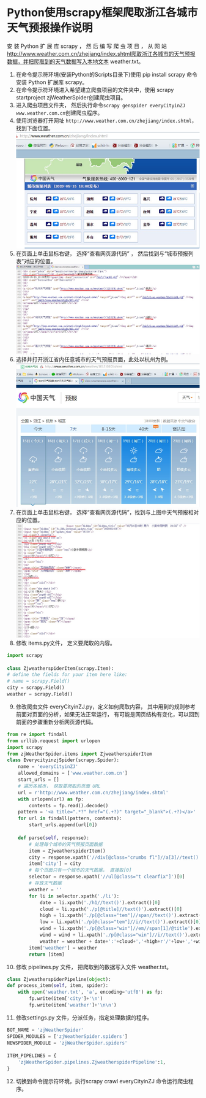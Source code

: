 # Python使用scrapy框架爬取浙江各城市天气预报操作说明
安 装 Python 扩 展 库 scrapy ， 然 后 编 写 爬 虫 项 目 ， 从 网 站
http://www.weather.com.cn/zhejiang/index.shtml爬取浙江各城市的天气预报数据，并把爬取到的天气数据写入本地文本 weather.txt。
1. 在命令提示符环境(安装Python的Scripts目录下)使用 pip install scrapy 命令安装 Python 扩展库 scrapy。
2. 在命令提示符环境进入希望建立爬虫项目的文件夹中，使用 scrapy startproject zjWeatherSpider创建爬虫项目。
3. 进入爬虫项目文件夹， 然后执行命令`scrapy genspider everyCityinZJ www.weather.com.cn`创建爬虫程序。
4. 使用浏览器打开网址 `http://www.weather.com.cn/zhejiang/index.shtml`，找到下面位置。![](picture/p_1.jpg)
5. 在页面上单击鼠标右键， 选择“查看网页源代码” ， 然后找到与“城市预报列表”对应的位置。![](picture/p_2.jpg)
6. 选择并打开浙江省内任意城市的天气预报页面，此处以杭州为例。![](picture/p_3.jpg)
7. 在页面上单击鼠标右键， 选择“查看网页源代码”，找到与上图中天气预报相对应的位置。![](picture/p_4.jpg)
8. 修改 items.py文件， 定义要爬取的内容。
```python
import scrapy

class ZjweatherspiderItem(scrapy.Item):
# define the fields for your item here like:
# name = scrapy.Field()
city = scrapy.Field()
weather = scrapy.Field()

```
9. 修改爬虫文件 everyCityinZJ.py，定义如何爬取内容， 其中用到的规则参考前面对页面的分析，如果无法正常运行， 有可能是网页结构有变化，可以回到前面的步骤重新分析网页源代码。
```python
from re import findall
from urllib.request import urlopen
import scrapy
from zjWeatherSpider.items import ZjweatherspiderItem
class EverycityinzjSpider(scrapy.Spider):
    name = 'everyCityinZJ'
    allowed_domains = ['www.weather.com.cn']
    start_urls = []
    # 遍历各城市， 获取要爬取的页面 URL
    url = r'http://www.weather.com.cn/zhejiang/index.shtml'
    with urlopen(url) as fp:
        contents = fp.read().decode()
    pattern = '<a title=".*?" href="(.+?)" target="_blank">(.+?)</a>'
    for url in findall(pattern, contents):
        start_urls.append(url[0])
        
    def parse(self, response):
        # 处理每个城市的天气预报页面数据
        item = ZjweatherspiderItem()
        city = response.xpath('//div[@class="crumbs fl"]//a[3]//text()').extract()[0]
        item['city'] = city
        # 每个页面只有一个城市的天气数据， 直接取[0]
        selector = response.xpath('//ul[@class="t clearfix"]')[0]
        # 存放天气数据
        weather = ''
        for li in selector.xpath('./li'):
            date = li.xpath('./h1//text()').extract()[0]
            cloud = li.xpath('./p[@title]//text()').extract()[0]
            high = li.xpath('./p[@class="tem"]//span//text()').extract()[0]
            low = li.xpath('./p[@class="tem"]//i//text()').extract()[0]
            wind = li.xpath('./p[@class="win"]//em//span[1]/@title').extract()[0]
            wind = wind + li.xpath('./p[@class="win"]//i//text()').extract()[0]
            weather = weather + date+':'+cloud+','+high+r'/'+low+','+wind+'\n'
        item['weather'] = weather
        return [item]

```
10. 修改 pipelines.py 文件， 把爬取到的数据写入文件 weather.txt。
```python
class ZjweatherspiderPipeline(object):
def process_item(self, item, spider):
    with open('weather.txt', 'a', encoding='utf8') as fp:
        fp.write(item['city']+'\n')
        fp.write(item['weather']+'\n\n')

```
11. 修改settings.py 文件，分派任务，指定处理数据的程序。
```python
BOT_NAME = 'zjWeatherSpider'
SPIDER_MODULES = ['zjWeatherSpider.spiders']
NEWSPIDER_MODULE = 'zjWeatherSpider.spiders'

ITEM_PIPELINES = {
    'zjWeatherSpider.pipelines.ZjweatherspiderPipeline':1,
}
```
12. 切换到命令提示符环境，执行scrapy crawl everyCityinZJ 命令运行爬虫程序。